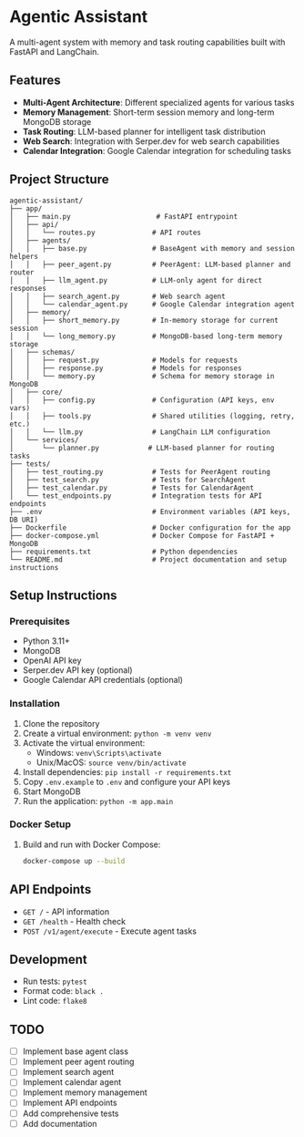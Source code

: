 # Agentic Assistant

A multi-agent system with memory and task routing capabilities built with FastAPI and LangChain.

## Features

- **Multi-Agent Architecture**: Different specialized agents for various tasks
- **Memory Management**: Short-term session memory and long-term MongoDB storage
- **Task Routing**: LLM-based planner for intelligent task distribution
- **Web Search**: Integration with Serper.dev for web search capabilities
- **Calendar Integration**: Google Calendar integration for scheduling tasks

## Project Structure

```
agentic-assistant/
├── app/
│   ├── main.py                     # FastAPI entrypoint
│   ├── api/
│   │   └── routes.py              # API routes
│   ├── agents/
│   │   ├── base.py                # BaseAgent with memory and session helpers
│   │   ├── peer_agent.py          # PeerAgent: LLM-based planner and router
│   │   ├── llm_agent.py           # LLM-only agent for direct responses
│   │   ├── search_agent.py        # Web search agent
│   │   └── calendar_agent.py      # Google Calendar integration agent
│   ├── memory/
│   │   ├── short_memory.py        # In-memory storage for current session
│   │   └── long_memory.py         # MongoDB-based long-term memory storage
│   ├── schemas/
│   │   ├── request.py             # Models for requests
│   │   ├── response.py            # Models for responses
│   │   └── memory.py              # Schema for memory storage in MongoDB
│   ├── core/
│   │   ├── config.py              # Configuration (API keys, env vars)
│   │   ├── tools.py               # Shared utilities (logging, retry, etc.)
│   │   └── llm.py                 # LangChain LLM configuration
│   └── services/
│       └── planner.py            # LLM-based planner for routing tasks
├── tests/
│   ├── test_routing.py            # Tests for PeerAgent routing
│   ├── test_search.py             # Tests for SearchAgent
│   ├── test_calendar.py           # Tests for CalendarAgent
│   └── test_endpoints.py          # Integration tests for API endpoints
├── .env                           # Environment variables (API keys, DB URI)
├── Dockerfile                     # Docker configuration for the app
├── docker-compose.yml             # Docker Compose for FastAPI + MongoDB
├── requirements.txt               # Python dependencies
└── README.md                      # Project documentation and setup instructions
```

## Setup Instructions

### Prerequisites

- Python 3.11+
- MongoDB
- OpenAI API key
- Serper.dev API key (optional)
- Google Calendar API credentials (optional)

### Installation

1. Clone the repository
2. Create a virtual environment: `python -m venv venv`
3. Activate the virtual environment:
   - Windows: `venv\Scripts\activate`
   - Unix/MacOS: `source venv/bin/activate`
4. Install dependencies: `pip install -r requirements.txt`
5. Copy `.env.example` to `.env` and configure your API keys
6. Start MongoDB
7. Run the application: `python -m app.main`

### Docker Setup

1. Build and run with Docker Compose:
   ```bash
   docker-compose up --build
   ```

## API Endpoints

- `GET /` - API information
- `GET /health` - Health check
- `POST /v1/agent/execute` - Execute agent tasks

## Development

- Run tests: `pytest`
- Format code: `black .`
- Lint code: `flake8`

## TODO

- [ ] Implement base agent class
- [ ] Implement peer agent routing
- [ ] Implement search agent
- [ ] Implement calendar agent
- [ ] Implement memory management
- [ ] Implement API endpoints
- [ ] Add comprehensive tests
- [ ] Add documentation 